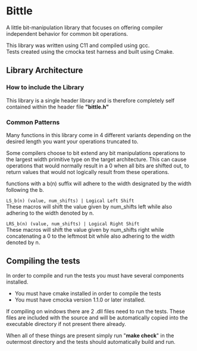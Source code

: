 # Bittle

A little bit-manipulation library that focuses on offering compiler independent behavior for common bit operations.

This library was written using C11 and compiled using gcc.  
Tests created using the cmocka test harness and built using Cmake.

## Library Architecture

### How to include the Library
This library is a single header library and is therefore completely self contained within the header file **"bittle.h"**

### Common Patterns
Many functions in this library come in 4 different variants depending on the desired length you want your operations truncated to. 

Some compilers choose to bit extend any bit manipulations operations to the largest width primitive type on the target architecture. This can cause operations that would normally result in a 0 when all bits are shifted out, to return values that would not logically result from these operations.  
  
functions with a b(n) suffix will adhere to the width designated by the width following the b.


`LS_b(n) (value, num_shifts) | Logical Left Shift`  
These macros will shift the value given by num_shifts left while also adhering to the width denoted by n.   

`LRS_b(n) (value, num_shifts) | Logical Right Shift`  
These macros will shift the value given by num_shifts right while concatenating a 0 to the leftmost bit while also adhering to the width denoted by n.



## Compiling the tests

In order to compile and run the tests you must have several components installed.

  * You must have cmake installed in order to compile the tests
  * You must have cmocka version 1.1.0 or later installed.

If compiling on windows there are 2 .dll files need to run the tests. These files are included with the source and will be automatically copied into the executable directory if not present there already.

When all of these things are present simply run "**make check**" in the outermost directory and the tests should automatically build and run.

